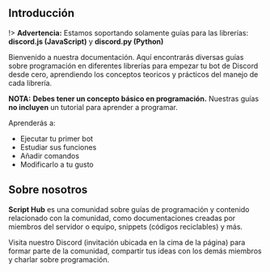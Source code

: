 ## Introducción

!> **Advertencia:** Estamos soportando solamente guías para las librerías: **discord.js (JavaScript)** y **discord.py (Python)**

Bienvenido a nuestra documentación. Aquí encontrarás diversas guías sobre programación en diferentes librerías para empezar tu bot de Discord desde cero, aprendiendo los conceptos teoricos y prácticos del manejo de cada librería.

**NOTA:** **Debes tener un concepto básico en programación.** Nuestras guías **no incluyen** un tutorial para aprender a programar.

Aprenderás a:
* Ejecutar tu primer bot
* Estudiar sus funciones
* Añadir comandos
* Modificarlo a tu gusto


## Sobre nosotros

**Script Hub** es una comunidad sobre guías de programación y contenido relacionado con la comunidad, como documentaciones creadas por miembros del servidor o equipo, snippets \(códigos reciclables\) y más.

Visita nuestro Discord (invitación ubicada en la cima de la página) para formar parte de la comunidad, compartir tus ideas con los demás miembros y charlar sobre programación.

